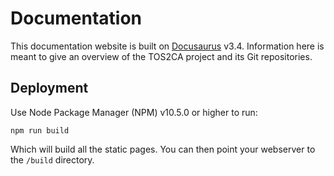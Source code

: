# Documentation
This documentation website is built on [Docusaurus](https://docusaurus.io/) v3.4.  Information here is meant to give an overview of the TOS2CA project and its Git repositories.

## Deployment
Use Node Package Manager (NPM) v10.5.0 or higher to run:

```npm run build```

Which will build all the static pages.  You can then point your webserver to the ```/build``` directory.

